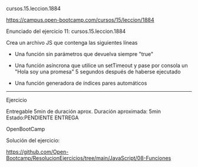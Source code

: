 cursos.15.leccion.1884

https://campus.open-bootcamp.com/cursos/15/leccion/1884


Enunciado del ejercicio 11:   cursos.15.leccion.1884

Crea un archivo JS que contenga las siguientes líneas

- Una función sin parámetros que devuelva siempre "true"

- Una función asíncrona que utilice un setTimeout y pase por consola un "Hola soy una promesa" 5 segundos después de haberse ejecutado

- Una función generadora de índices pares automáticos




-----------------------------------------

Ejercicio 

Entregable
5min de duración aprox.
Duración aproximada: 5min
Estado:PENDIENTE ENTREGA


OpenBootCamp

Solución del ejercicio:

https://github.com/Open-Bootcamp/ResolucionEjercicios/tree/main/JavaScript/08-Funciones







